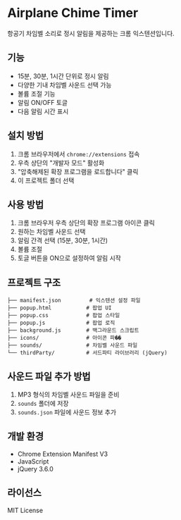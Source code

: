 # Airplane Chime Timer

항공기 차임벨 소리로 정시 알림을 제공하는 크롬 익스텐션입니다.

## 기능

- 15분, 30분, 1시간 단위로 정시 알림
- 다양한 기내 차임벨 사운드 선택 가능
- 볼륨 조절 기능
- 알림 ON/OFF 토글
- 다음 알림 시간 표시

## 설치 방법

1. 크롬 브라우저에서 `chrome://extensions` 접속
2. 우측 상단의 "개발자 모드" 활성화
3. "압축해제된 확장 프로그램을 로드합니다" 클릭
4. 이 프로젝트 폴더 선택

## 사용 방법

1. 크롬 브라우저 우측 상단의 확장 프로그램 아이콘 클릭
2. 원하는 차임벨 사운드 선택
3. 알림 간격 선택 (15분, 30분, 1시간)
4. 볼륨 조절
5. 토글 버튼을 ON으로 설정하여 알림 시작

## 프로젝트 구조

```
├── manifest.json         # 익스텐션 설정 파일
├── popup.html           # 팝업 UI
├── popup.css            # 팝업 스타일
├── popup.js             # 팝업 로직
├── background.js        # 백그라운드 스크립트
├── icons/               # 아이콘 파��
├── sounds/              # 차임벨 사운드 파일
└── thirdParty/          # 서드파티 라이브러리 (jQuery)
```

## 사운드 파일 추가 방법

1. MP3 형식의 차임벨 사운드 파일을 준비
2. `sounds` 폴더에 저장
3. `sounds.json` 파일에 사운드 정보 추가

## 개발 환경

- Chrome Extension Manifest V3
- JavaScript
- jQuery 3.6.0

## 라이선스

MIT License 